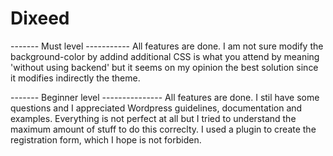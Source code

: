 # Dixeed
------- Must level -----------
All features are done. I am not sure modify the background-color by addind additional CSS is what you attend by meaning 'without using backend' but it seems on my opinion the best solution since it modifies indirectly the theme.


------- Beginner level ---------------
All features are done. I stil have some questions and I appreciated Wordpress guidelines, documentation and examples.
Everything is not perfect at all but I tried to understand the maximum amount of stuff to do this correclty.
I used a plugin to create the registration form, which I hope is not forbiden.

